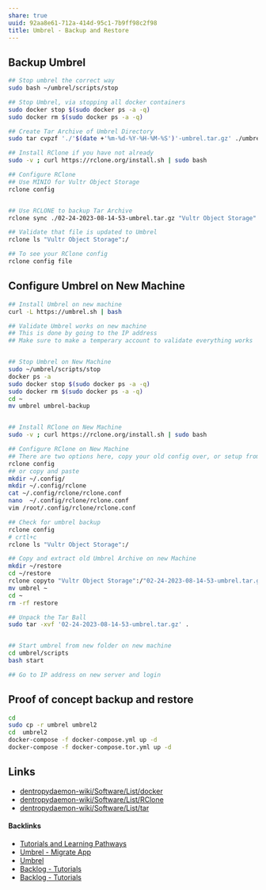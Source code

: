 ```yaml
---
share: true
uuid: 92aa8e61-712a-414d-95c1-7b9ff98c2f98
title: Umbrel - Backup and Restore
---
```

## Backup Umbrel
``` bash
## Stop umbrel the correct way
sudo bash ~/umbrel/scripts/stop

## Stop Umbrel, via stopping all docker containers
sudo docker stop $(sudo docker ps -a -q)
sudo docker rm $(sudo docker ps -a -q)

## Create Tar Archive of Umbrel Directory
sudo tar cvpzf './'$(date +'%m-%d-%Y-%H-%M-%S')'-umbrel.tar.gz' ./umbrel

## Install RClone if you have not already
sudo -v ; curl https://rclone.org/install.sh | sudo bash

## Configure RClone
## Use MINIO for Vultr Object Storage
rclone config


## Use RCLONE to backup Tar Archive
rclone sync ./02-24-2023-08-14-53-umbrel.tar.gz "Vultr Object Storage":/02-24-2023-08-14-53-umbrel.tar.gz

## Validate that file is updated to Umbrel
rclone ls "Vultr Object Storage":/

## To see your RClone config
rclone config file
```

## Configure Umbrel on New Machine

``` bash
## Install Umbrel on new machine
curl -L https://umbrel.sh | bash

## Validate Umbrel works on new machine
## This is done by going to the IP address
## Make sure to make a temperary account to validate everything works


## Stop Umbrel on New Machine
sudo ~/umbrel/scripts/stop
docker ps -a
sudo docker stop $(sudo docker ps -a -q)
sudo docker rm $(sudo docker ps -a -q)
cd ~
mv umbrel umbrel-backup


## Install RClone on New Machine
sudo -v ; curl https://rclone.org/install.sh | sudo bash

## Configure RClone on New Machine
## There are two options here, copy your old config over, or setup from scratch
rclone config
## or copy and paste
mkdir ~/.config/
mkdir ~/.config/rclone
cat ~/.config/rclone/rclone.conf
nano  ~/.config/rclone/rclone.conf
vim /root/.config/rclone/rclone.conf

## Check for umbrel backup
rclone config
# crtl+c
rclone ls "Vultr Object Storage":/

## Copy and extract old Umbrel Archive on new Machine
mkdir ~/restore
cd ~/restore
rclone copyto "Vultr Object Storage":/"02-24-2023-08-14-53-umbrel.tar.gz/02-24-2023-08-14-53-umbrel.tar.gz" '02-24-2023-08-14-53-umbrel.tar.gz'
mv umbrel ~
cd ~
rm -rf restore

## Unpack the Tar Ball
sudo tar -xvf '02-24-2023-08-14-53-umbrel.tar.gz' .


## Start umbrel from new folder on new machine
cd umbrel/scripts
bash start

## Go to IP address on new server and login
```

## Proof of concept backup and restore

``` bash
cd
sudo cp -r umbrel umbrel2
cd  umbrel2
docker-compose -f docker-compose.yml up -d
docker-compose -f docker-compose.tor.yml up -d
```

## Links

* [dentropydaemon-wiki/Software/List/docker](../dentropydaemon-wiki/Software/List/docker)
* [dentropydaemon-wiki/Software/List/RClone](../dentropydaemon-wiki/Software/List/RClone)
* [dentropydaemon-wiki/Software/List/tar](../dentropydaemon-wiki/Software/List/tar)

#### Backlinks

* [Tutorials and Learning Pathways](/b554fe38-0be3-4e5e-a817-41077f5f6e69)
* [Umbrel - Migrate App](/06913657-30a0-4e59-98b1-42371710dafb)
* [Umbrel](/60722662-eccc-443d-af35-af0ee02d1c9c)
* [Backlog - Tutorials](/31f7e81a-967e-41f4-872e-91d1571df726)
* [Backlog - Tutorials](/31f7e81a-967e-41f4-872e-91d1571df726)